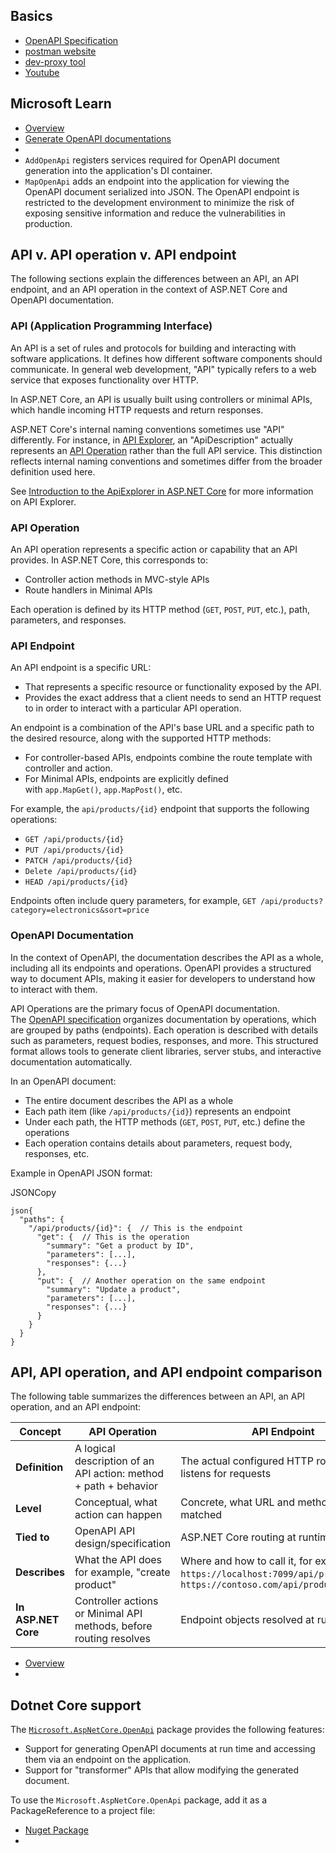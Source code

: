 ## Basics
- [OpenAPI Specification](https://spec.openapis.org/oas/latest.html)
- [postman website](https://blog.postman.com/what-is-openapi/)
- [dev-proxy tool](ttps://github.com/dotnet/dev-proxy)
- [Youtube](https://www.youtube.com/watch?v=PenvYHJ9Koc)

## Microsoft Learn
- [Overview](https://learn.microsoft.com/en-us/aspnet/core/fundamentals/openapi/overview?view=aspnetcore-9.0)
- [Generate OpenAPI documentations](https://learn.microsoft.com/en-us/aspnet/core/fundamentals/openapi/aspnetcore-openapi?view=aspnetcore-9.0&tabs=visual-studio%2Cvisual-studio-code)
- 
- `AddOpenApi` registers services required for OpenAPI document generation into the application's DI container.
- `MapOpenApi` adds an endpoint into the application for viewing the OpenAPI document serialized into JSON. The OpenAPI endpoint is restricted to the development environment to minimize the risk of exposing sensitive information and reduce the vulnerabilities in production.


## API v. API operation v. API endpoint

The following sections explain the differences between an API, an API endpoint, and an API operation in the context of ASP.NET Core and OpenAPI documentation.

### API (Application Programming Interface)

An API is a set of rules and protocols for building and interacting with software applications. It defines how different software components should communicate. In general web development, "API" typically refers to a web service that exposes functionality over HTTP.

In ASP.NET Core, an API is usually built using controllers or minimal APIs, which handle incoming HTTP requests and return responses.

ASP.NET Core's internal naming conventions sometimes use "API" differently. For instance, in [API Explorer](https://learn.microsoft.com/en-us/dotnet/api/microsoft.aspnetcore.mvc.apiexplorer), an "ApiDescription" actually represents an [API Operation](https://learn.microsoft.com/en-us/aspnet/core/fundamentals/openapi/overview?view=aspnetcore-9.0#api-operation) rather than the full API service. This distinction reflects internal naming conventions and sometimes differ from the broader definition used here.

See [Introduction to the ApiExplorer in ASP.NET Core](https://andrewlock.net/introduction-to-the-apiexplorer-in-asp-net-core/) for more information on API Explorer.


### API Operation

An API operation represents a specific action or capability that an API provides. In ASP.NET Core, this corresponds to:

- Controller action methods in MVC-style APIs
- Route handlers in Minimal APIs

Each operation is defined by its HTTP method (`GET`, `POST`, `PUT`, etc.), path, parameters, and responses.

[](https://learn.microsoft.com/en-us/aspnet/core/fundamentals/openapi/overview?view=aspnetcore-9.0#api-endpoint)

### API Endpoint

An API endpoint is a specific URL:

- That represents a specific resource or functionality exposed by the API.
- Provides the exact address that a client needs to send an HTTP request to in order to interact with a particular API operation.

An endpoint is a combination of the API's base URL and a specific path to the desired resource, along with the supported HTTP methods:

- For controller-based APIs, endpoints combine the route template with controller and action.
- For Minimal APIs, endpoints are explicitly defined with `app.MapGet()`, `app.MapPost()`, etc.

For example, the `api/products/{id}` endpoint that supports the following operations:

- `GET /api/products/{id}`
- `PUT /api/products/{id}`
- `PATCH /api/products/{id}`
- `Delete /api/products/{id}`
- `HEAD /api/products/{id}`

Endpoints often include query parameters, for example, `GET /api/products?category=electronics&sort=price`

[](https://learn.microsoft.com/en-us/aspnet/core/fundamentals/openapi/overview?view=aspnetcore-9.0#openapi-documentation)

### OpenAPI Documentation

In the context of OpenAPI, the documentation describes the API as a whole, including all its endpoints and operations. OpenAPI provides a structured way to document APIs, making it easier for developers to understand how to interact with them.

API Operations are the primary focus of OpenAPI documentation. The [OpenAPI specification](https://spec.openapis.org/oas/latest.html) organizes documentation by operations, which are grouped by paths (endpoints). Each operation is described with details such as parameters, request bodies, responses, and more. This structured format allows tools to generate client libraries, server stubs, and interactive documentation automatically.

In an OpenAPI document:

- The entire document describes the API as a whole
- Each path item (like `/api/products/{id}`) represents an endpoint
- Under each path, the HTTP methods (`GET`, `POST`, `PUT`, etc.) define the operations
- Each operation contains details about parameters, request body, responses, etc.

Example in OpenAPI JSON format:

JSONCopy

```
json{
  "paths": {
    "/api/products/{id}": {  // This is the endpoint
      "get": {  // This is the operation
        "summary": "Get a product by ID",
        "parameters": [...],
        "responses": {...}
      },
      "put": {  // Another operation on the same endpoint
        "summary": "Update a product",
        "parameters": [...],
        "responses": {...}
      }
    }
  }
}
```

[](https://learn.microsoft.com/en-us/aspnet/core/fundamentals/openapi/overview?view=aspnetcore-9.0#api-api-operation-and-api-endpoint-comparison)

## API, API operation, and API endpoint comparison

The following table summarizes the differences between an API, an API operation, and an API endpoint:

|Concept|API Operation|API Endpoint|
|---|---|---|
|**Definition**|A logical description of an API action: method + path + behavior|The actual configured HTTP route that listens for requests|
|**Level**|Conceptual, what action can happen|Concrete, what URL and method are matched|
|**Tied to**|OpenAPI API design/specification|ASP.NET Core routing at runtime|
|**Describes**|What the API does for example, "create product"|Where and how to call it, for example, `POST https://localhost:7099/api/products`, `POST https://contoso.com/api/products`|
|**In ASP.NET Core**|Controller actions or Minimal API methods, before routing resolves|Endpoint objects resolved at runtime|
- [Overview](https://learn.microsoft.com/en-us/aspnet/core/fundamentals/openapi/overview?view=aspnetcore-9.0)
- 

## Dotnet Core support
The [`Microsoft.AspNetCore.OpenApi`](https://www.nuget.org/packages/Microsoft.AspNetCore.OpenApi/) package provides the following features:

- Support for generating OpenAPI documents at run time and accessing them via an endpoint on the application.
- Support for "transformer" APIs that allow modifying the generated document.

To use the `Microsoft.AspNetCore.OpenApi` package, add it as a PackageReference to a project file:
- [Nuget Package](https://www.nuget.org/packages/Microsoft.AspNetCore.OpenApi/)
- 